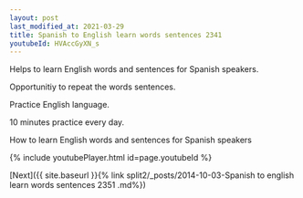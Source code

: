 ```yaml
---
layout: post
last_modified_at: 2021-03-29
title: Spanish to English learn words sentences 2341 
youtubeId: HVAccGyXN_s
---
```

 
 
Helps to learn English words and sentences for Spanish speakers.

Opportunitiy to repeat the words sentences. 

Practice English language. 
 
10 minutes practice every day. 
 
How to learn English words and sentences for Spanish speakers 
 
{% include youtubePlayer.html id=page.youtubeId %}
 
 
[Next]({{ site.baseurl }}{% link  split2/_posts/2014-10-03-Spanish to english learn words sentences 2351 .md%})
 
